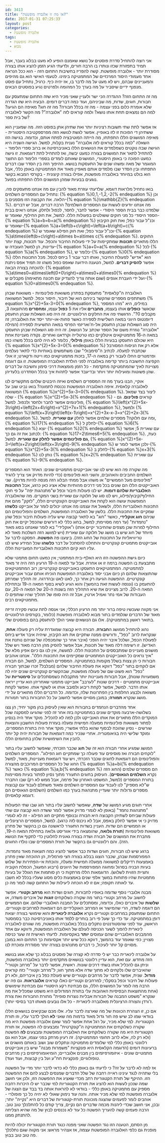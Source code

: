 ```yaml
---
id: 3413
title: "אז מה זו אלגברה מופשטת?"
date: 2017-01-31 07:25:33
layout: post
categories: 
  - אלגברה מופשטת
tags: 
  - אלגברה מופשטת
  - מבוא
---
```

אני רוצה להתחיל סדרת פוסטים על נושא שאמנם הופיע לא מעט בבלוג בעבר, אבל תמיד בתפזורת שכזו ונותרו בו הרבה חורים, ולדעתי הגיע הזמן להציג אותו בצורה מסודרת יותר - אלגברה מופשטת. קשה להפריז בחשיבות התחום הזה - הוא ככל הנראה אחד מעמודי היסוד המרכזיים של המתמטיקה בימינו. לטעמי האישי הוא גם מהיפים והמעניינים שבהם, ויש לא מעט על מה לדבר בו, אז יהיה כיף. כרגיל, נתחיל עם פוסט מנפנף ידיים שיסביר על מה בערך כל המהומה ולפרטים נגיע בפוסטים הבאים.

מה זה התחום הזה? ההגדרה הכי ישר ולעניין שאני מכיר היא שזה התחום שמתעסק עם חבורות, חוגים, שדות, מה שביניהם, ועוד כמה דברים דומים. הבעיה היא שזו הגדרה שלא אומרת כלום בפני עצמה - מה זה בכלל חבורה? מה זה חוג? מאיפה הם הגיעו? למה הם נמצאים תחת אותו נושא? ולמה קוראים לזה "אלגברה"? מה הקשר לאלגברה של בית ספר?

אז אפשר לתת שתי תשובות רציניות יותר ואת שתיהן אתן בפוסט הזה. מה שמעניין הוא ששתיהן די הפוכות זו לזו באופיין. אפשר לגשת לנושא הזה מפרספקטיבה היסטורית - מאיפה המושגים הללו התפתחו, מה הייתה המוטיבציה לפתח אותם, וכדומה. בגישה הזו השאלה "למה בכלל קוראים לזה אלגברה" נענית בקלות, למשל. הגישה השניה היא הגישה שבה נוקטים כשמלמדים את הנושאים הללו באוניברסיטה או ברוב ספרי הלימוד - להתחיל לתאר את המושגים בצורה כמעט יבשה, ואז להתחיל לתת דוגמאות. זו גישה כמעט הפוכה כי באופן היסטורי, המושגים שאותם לומדים בספרי הלימוד הם התוצר המוגמר של מאה ומשהו שנים של התעסקות בנושא. ההיפוך הזה בין הסדר שבו דברים התפתחו ובין הסדר שבו מלמדים אותם מאפיין מאוד את המתמטיקה באופן כללי, אבל הוא בולט במיוחד באלגברה מופשטת, אפילו בצורה קיצונית - בקורסי המבוא בקושי נוגעים בבעיות שמהן המושגים הללו התפתחו בפועל.

בואו נתחיל מלראות דוגמא, שלדעתי עוזרת מאוד להבין עם מה אנחנו מתעסקים פה. נתחיל עם המספרים השלמים: {% equation %}0,1,-1,2,-2{% endequation %} וכן הלאה. את הקבוצה הזו מסמנים ב-{% equation %}\mathbb{Z}{% endequation %}. מה אנחנו יודעים לעשות עם המספרים השלמים? הרבה דברים, אבל יש דברים שלמדנו כבר בבית הספר היסודי - אפשר לחבר, לחסר, לכפול ולחלק. אנחנו רואים בבית הספר היסודי כל מני חוקים ששולטים בפעולות הללו. למשל, את חוק החילוף, שאומר ש-{% equation %}a+b=b+a{% endequation %} וכנ"ל עבור כפל; ואת חוק הקיבוץ שאומר ש-{% equation %}a+\left(b+c\right)=\left(a+b\right)+c{% endequation %} וכנ"ל עבור כפל; ואת חוק הפילוג שאומר ש-{% equation %}a\times\left(b+c\right)=a\times b+a\times c{% endequation %}. החוקים הללו מתארים <strong>תכונות</strong> שמתקיימות על ידי פעולות החיבור והכפל. עוד תכונות, קצת יותר עדינות, הן למשל העובדה ש-{% equation %}a+0=a{% endequation %} לכל {% equation %}a{% endequation %}, כלומר ש-{% equation %}0{% endequation %} הוא "אדיש" לפעולת החיבור, ואותו דבר עבור 1 ביחס לכפל. מכל התכונות הללו אפשר <strong>להסיק דברים</strong>. למשל, הטענה הידועה שאפס כפול משהו זה תמיד אפס ניתנת להוכחה בצורה הבאה: {% equation %}a\times0=a\times\left(0+0\right)=a\times0+a\times0{% endequation %} ועל ידי העברת אגפים (שגם אותה צריך להצדיק עם תכונה מתאימה) מקבלים ש-{% equation %}0=a\times0{% endequation %}.

האלגברה ה"קלאסית" מתעסקת בפתרון משוואות פולינומיות - משוואות שבהן משתתפים מספרים שהקשר ביניהם הוא של חיבור, חיסור וכפל. למשל המשוואה {% equation %}x^{2}+5x-3=0{% endequation %}, במילים, היא "מהו המספר שכאשר <strong>כופלים </strong>אותו בעצמו, <strong>מחברים </strong>אליו את 5 <strong>כפול</strong> עצמו, <strong>ומחסרים </strong>מהתוצאה 3, מקבלים 0?". הדגשתי פה את החלקים הרלוונטיים. זה היה סוג השאלות שבהן התעסק דיופנטוס היווני במאה השלישית לספירה כאשר פחות-או-יותר ייסד את האלגברה; זה היה סוג השאלות שבהן התעסק אל-ח'ואריזמי הפרסי במאה התשיעית לספירה (המילה "אלגברה" נגזרת משם של הספר שכתב על הנושא). זה היה סוג השאלות שבהן התעסקו במאה ה-16 מתמטיקאים איטלקיים כמו טרטלייה וקרדאנו ואחרים. נקודה מעניינת אחת היא שכולם התעסקו בבעיות הללו באופן <strong>מילולי</strong>, כלומר לא היה להם בכלל משהו כמו {% equation %}x^{2}+5x-3=0{% endequation %} אלא רק את הניסוח המסורבל שכתבתי למעלה. לכתיב ה"סימבולי" שבו משתמשים באותיות כדי לתאר נעלמים ופרמטרים החלו לעבור רק במאה ה-17, בזכות מתמטיקאים כמו וייטה ודקארט; זו אולי הקפיצה החשובה ביותר קדימה באלגברה לפני הולדת האלגברה המופשטת. זו גם דוגמה מצויינת לאיך שהמתמטיקה מתקדמת - כל הזמן מומצאות דרכי סימון וחשיבה על דברים שהן פשוטות ומועילות יותר ויותר ובדיעבד אפשר לתהות איך בכלל הסתדרנו בלעדיהן.

אוקיי, הבנו בערך מה זה המספרים השלמים ואיזה היבטים שלהם מתקשרים לנו לאלגברה קלאסית. איפה האלגברה המופשטת נכנסת לתמונה? בואו נביט שוב על המשוואה {% equation %}x^{2}+5x-3=0{% endequation %}. ליצור בצד שמאל שלה - {% equation %}x^{2}+5x-3{% endequation %} - קוראים <strong>פולינום</strong>. גם פולינומים אפשר לחבר ולחסר ולכפול. למשל, {% equation %}\left(x^{2}+5x-3\right)+\left(2x+4\right)=x^{2}+7x+1{% endequation %}, ולמשל {% equation %}\left(x+3\right)\left(x-1\right)=x^{2}+3x-x-3=x^{2}+2x-3{% endequation %}. ומה עם חלוקה? מספרים שלמים אפשר לחלק <strong>עם שארית</strong>. למשל, {% equation %}17{% endequation %} לחלק ל-{% equation %}6{% endequation %} יוצא {% equation %}2{% endequation %} עם שארית 5; אפשר לכתוב את זה גם כך: {% equation %}17=2\times6+5{% endequation %}. כעת, <strong>גם פולינומים אפשר לחלק עם שארית</strong>. למשל, {% equation %}x^{2}+5x-3=\left(x+2\right)\left(x+3\right)-9{% endequation %} ולכן אפשר לומר ש-{% equation %}x^{2}+5x-3{% endequation %} לחלק ב-{% equation %}x+3{% endequation %} נותן לנו {% equation %}x+2{% endequation %} עם שארית {% equation %}-9{% endequation %}.

מה שקורה פה הוא שיש לנו שני אובייקטים מתמטיים שונים: האחד הוא המספרים השלמים החביבים והאהובים, והשני הוא פולינומים (כדי להיות מדויק אני צריך להגיד "פולינומים מעל הממשיים" או משהו אבל ממתי הבלוג הזה מנסה להיות מדויק). שני האובייקטים הללו הם שונים בכל מני דרכים מהותיות שלא אציג כאן כרגע, אבל <strong>התכונות האלגבריות שלהם דומות</strong>. יש לנו פעולות חיבור וכפל ש"מתנהגות יפה" על פי חוקי החילוף/קיבוץ/פילוג, ויש לנו סוג של חלוקה עם שארית בשני המקרים. מה שהאלגברה המופשטת עושה הוא לקחת את האובייקטים הקונקרטיים הללו, "לזקק" מהם את התכונות האלגבריות הללו, ולשאול את עצמנו מה אנחנו יכולים לומר על אובייקט <strong>כלשהו</strong> שמקיים את התכונות הללו. בלשון של האלגברה המופשטת, השלמים והפולינומים הם שניהם <strong>חוג אוקלידי</strong>, כאשר "חוג" בא לתאר קבוצה שיש עליה פעולות חיבור וכפל שהן "נחמדות" (עד רמה מסויימת; למשל, בחוג כללי לא דורשים שהכפל יקיים את חוק החילוף למרות שכן מצפים שהחיבור יקיים אותו) ו"אוקלידי" בא לומר שאנחנו בסוג מאוד מיוחד של חוג שיש בו מושג של חלוקה עם שארית (ויש למושג הזה השלכות מאוד לא טריוויאליות על התכונות של החוג הזה). ביצענו פה <strong>הפשטה</strong>. הפסקנו לדבר על אובייקטים מתמטיים קונקרטיים והתחלנו להסתכל על דבר <strong>כלשהו</strong> שכל המידע שיש לנו עליו הוא קיום התכונות האלגבריות המעניינות הללו.

כיום גישת ההפשטה הזו היא האלף-בית המתמטי; אין כמעט תחום מתמטי שלא מתבצעת בו הפשטה ברמה זו או אחרת. אבל עד למאה ה-19 הרעיון הזה היה זר מאוד למתמטיקה. המתמטיקאים התעסקו באובייקטים קונקרטיים; רוב המתמטיקאים שהתוצאות שלהם הן כיום אבני יסוד באלגברה המופשטת הוכיחו אותם עבור אובייקטים קונקרטיים. ההפשטה הגיעה רק אחר כך, לאט לאט ובהדרגה. זה תהליך שמרתק להתעמק בו (וננסה לעשות זאת בהמשך) והוא הגיע לשיא בסוף המאה ה-19 ובתחילת המאה ה-20. לרוב מציינים את שיא התהליך הזה בשנות ה-20 של המאה ה-20, עם העבודות של אמי נתר ואמיל ארטין, אבל זה היה סופו של תהליך שהיו שותפים לו מתמטיקאים רבים.

אני מקווה שעכשיו טיפה ברור יותר מה הרעיון הכללי; אני אנסה לתת עכשיו סקירה זריזה מאוד של הדברים שנלמדים בתור מבוא לאלגברה מופשטת (כלומר, בקורסים הרלוונטיים בתואר ראשון במתמטיקה). אלו גם הנושאים שאני הולך להתעסק בהם בפוסטים שלי.

נהוג להתחיל ממושג ה<strong>חבורה</strong>. חבורה היא קבוצה שמוגדרת עליה רק פעולה <strong>אחת</strong>, שנקראת לרוב "כפל", ודורשים ממנה שתקיים את חוג הקיבוץ, שיהיה איבר אדיש ביחס לפעולת הכפל, ושלכל איבר יהיה הופכי (איבר אחר כך שהמכפלה של שניהם נותנת את האדיש). זו רשימה דלה מאוד של תכונות, אבל אפשר להסיק מהן הרבה מאוד ויש שלל מושגים מעניינים שמתבססים על התכונות הללו. למעשה, אין לנו גם כיום אפיון מלא של "איך נראים כל האובייקטים המתמטיים שמקיימים את התכונות הללו". אנחנו אוהבים חבורות כי הן צצות בשלל מקומות במתמטיקה. המספרים השלמים, למשל, הם חבורה אם לוקחים בתור "כפל" דווקא את פעולת החיבור שלהם (מבלבל? זכרו שבתוך חבורה "כפל" הוא פשוט שם של פעולה מופשטת, שבהקשרים קונקרטיים שונים יהיו לה משמעויות שונות), אבל חבורות מעניינות יותר מתקבלות כשמסתכלים על <strong>סימטריות</strong> של אובייקטים מתמטיים - דרכים שונות "לערבב" אובייקט מתמטי שאחריהן הוא עדיין ייראה אותו הדבר. למשל, אפשר לקחת ריבוע ולסובב אותו או לשקף אותו. ואפשר לקחת משוואה ולבצע החלפות בין הפתרונות שלה, וכדומה. כל הדברים הללו מתוארים על ידי מושג שנקרא <strong>תמורה</strong>; במובן מסויים אפשר לחשוב על כל החבורות בתור תמורות.

אחד מהדברים הנחמדים בחבורות הוא שאין לעיסוק בהן מקור יחיד; הן צצו בשלושה-ארבעה מוקדים שונים במתמטיקה בזה אחר זה לפני שהגיעו למסקנה שכל המוקדים הללו מתארים את אותו האובייקט ולכן למה לא להכליל. מוקד אחד היה בנסיון לפתור משוואות פולינומיות ממעלה חמישית ומעלה בעזרת פעולות החשבון והוצאות שורשים - נסיון שהוכח לבסוף שהוא בלתי אפשרי; מוקד אחר היה בתורת המספרים, ומוקד שלישי היה בגיאומטריה. אחרי שנכיר כמה דוגמאות של חבורות יהיה קל יותר להבין את השימושיות שלהן בתחומים הללו.

המושג שמגיע אחרי חבורה הוא זה של <strong>חוג</strong> שכבר הזכרתי, שאפשר לחשוב עליו בתור "לוקחים חבורה ואז מוסיפים עוד פעולה כך שמתקיים חוג הפילוג". המספרים השלמים והפולינומים הם דוגמאות לחוגים שכבר הזכרתי, ויש עוד דוגמאות מעניינות, מאוד, למשל החוג של כל המספרים המרוכבים מהצורה {% equation %}a+bi{% endequation %} כאשר {% equation %}a,b{% endequation %} הם מספרים שלמים (החוג הזה נקרא <strong>השלמים הגאוסיים</strong>). העיסוק בחוגים התעורר מתוך נסיון לפתור בעיות מסויימות בתורת המספרים (למשל, המשפט האחרון של פרמה, אבל ממש לא רק) שבו התברר ש"לא מספיק" לנו לעבוד עם המספרים השלמים ומאוד משתלם לעבוד עם קבוצות מספרים גדולות יותר שעדיין מתנהגות בערך כמו השלמים (השלמים הגאוסיים הם דוגמא קלאסית).

אחרי חוגים מגיע המושג של <strong>שדה</strong>, שאפשר לחשוב עליו בתור חוג שבו שתי הפעולות "מתנהגות נחמד" (באופן לא לגמרי מדויק אפשר לומר ששדה הוא קבוצה עם שתי פעולות שביחס לשתיהן הקבוצה היא חבורה ובנוסף מתקיים חוג הפילוג - זה לא לגמרי מדויק כי אי אפשר לחלק באפס, אבל לא ניכנס לזה כרגע). למשל, המספרים הרציונליים או הממשיים הם שדות. העניין בשדות התעורר לראשונה גם כן בהקשר של פתרון משוואות פולינומיות (<strong>תורת גלואה</strong>, שהומצאה בידי אווריסט גלואה בתחילת המאה ה-19, מחברת את המושגים של חבורה ושדה בצורה גאונית לחלוטין כדי לתקוף את הנושא הזה). והם רלוונטיים גם בהקשר של תורת המספרים שבו נולדו החוגים.

ברגע שיש לנו חבורות, חוגים ושדות כבר אפשר להציג כמה תוצאות מאוד נחמדות. המפורסמות שבהן, שכבר הוצגו בבלוג בצורה חצי פורמלית, הן ההוכחה שאין פתרון באמצעות רדיקלים למשוואה ממעלה חמישית ומעלה, והוכחת אי-הפתירות של שלוש בעיות הבניה בסרגל ומחוגה המפורסמות של היוונים (ריבוע המעגל, הכפלת הקוביה וחציית הזווית לשלוש). הדוגמאות הללו מרתקות כי הן סותמות את הגולל על בעיות מתמטיות שהיו פתוחות במשך אלפי שנים באמצעות כלים מסוג שעליו בכלל לא חשבו עד לאותה תקופה; אם זו לא הוכחה ליעילות של התחום קשה לומר מה כן.

מבנה אלגברי נוסף שדומה באופיו לחבורות, חוגים ושדות הוא <strong>מרחב וקטורי</strong>. אפשר לחשוב על מרחב וקטורי בתור מה שקורה כשלוקחים <strong>זוגות</strong> של איברים משדה, או <strong>שלשות</strong> של איברים כאלו, וכדומה, ומסתכלים על המבנה האלגברי שלהם. אם הממשיים הם דוגמה לשדה, הרי שהמישור או המרחב האוקלידיים הם דוגמאות למרחבים וקטוריים. התחום שמתעסק במרחבים וקטוריים נקרא <strong>אלגברה לינארית</strong> והוא שימושי בצורה יוצאת דופן במתמטיקה. עד כדי כך שעל פי רוב בוחרים ללמד אותו באוניברסיטה כבר בסמסטר הראשון, עוד לפני שהסטודנטים נתקלים בכלל באלגברה מופשטת, מה שגורם לאלגברה לינארית להפוך לשער הכניסה לעולם של האלגברה המופשטת, ודווקא עם אחד מהמבנים האלגבריים שהם עמוסים <strong>יותר</strong> באקסיומות. לדעתי האישית זה שער כניסה מצויין; כפי שאומר עוד בהמשך, דווקא ככל שיש יותר אקסיומות כך התחום הוא במובן מסויים קל יותר לעיכול, כי דברים מתנהגים בצורה יותר מסודרת ומוכרת לנו.

על אלגברה לינארית כבר יש לי סדרה לא קצרה של פוסטים בבלוג כך שלא אגע בנושא הזה מחדש. עם זאת, הוא עדיין רלוונטי בנושאים מתקדמים יותר באלגברה מופשטת, וניתן גם להכליל אותו בשתי דרכים שונות. ראשית, אפשר לדבר על "מרחב וקטורי" שהאיברים שלו נלקחים לא מתוך שדה אלא מתוך חוג; ל"מרחב וקטורי" כזה קוראים <strong>מודול</strong>. שנית, אפשר לדבר על מרחבים וקטוריים שיש פעולת כפל בין איבריהם, ולא רק פעולות של חיבור וכפל בסקלר; למרחבים וקטוריים כאלו קוראים <strong>אלגבראות</strong>. גם פה יש הרבה מה לומר על המושגים הללו, גם מבחינת רקע היסטורי וגם מבחינת שימושים (אחת מהתוצאות הבסיסיות האהובות עלי בתורת המודולים היא משפט שמכליל את מה שנקרא "משפט המבנה של חבורות אבליות נוצרות סופית" מתורת החבורות ואת צורת ז'ורדן והצורה הרציונלית מאלגברה לינארית - כל אלו נובעים מאותו דבר בסיסי יותר).

אם כן, זו הצהרת הכוונות של מה שארצה לדבר עליו. אלו מכם שבקיאים בנושאים הללו בוודאי שמו לב שיש פה חור גדול מאוד בדמות מה שאני <strong>לא </strong>הולך לדבר עליו, וזו תורת הקטגוריות. למי שלא מכיר, על רגל אחת אפשר לומר שאם אלגברה מופשטת היא מה שקורה כשלוקחים את המתמטיקה ה"קונקרטית" ומבצעים לה הפשטה, אז תורת הקטגוריות היא מה שקורה כשלוקחים את האלגברה המופשטת ומבצעים <strong>לה</strong> הפשטה (ולא רק לה, אלא לרוב תחומי המתמטיקה). זה רעיון מרתק בפני עצמו, אבל הוא גם רלוונטי באופן כללי למי שלומדים מתמטיקה ונתקלים שוב ושוב באותם מושגים או ברעיונות דומים (הדוגמה הקלאסית היא פונקציות "משמרות מבנה" שיש בין אובייקטים מתמטיים שונים - איזומורפיזמים בין מבנים אלגבריים; הומיאומורפיזמים בין מרחבים טופולוגיים; פונקציות חח"ע ועל בין קבוצות, ועוד ועוד).

אז למה לא לדבר על זה? כי לדעתי גם באופן כללי לא כדאי לדבר יותר מדי על הפשטה בלי שתהיה לנגד עינינו ראייה רחבה של שלל הדברים שמנסים לבצע להם את ההפשטה הזו. ההיקף של תורת הקטגוריות רחב מכדי שאציג את ההפשטה הזו, ולכן אני חושב שמה שנכון לעשות הוא להציג את תורת הקטגוריות למי שכבר יש לו היכרות רחבה מספיק עם מתמטיקה באופן כללי - בוודאי לא להראות אותה בד בבד עם הצגה של אלגברה מופשטת למי שלא מכיר אותה. והנה עוד נימוק שאולי לא יהיה כל כך פופולרי - אוהבים לומר לפעמים שהצגה מוכוונת תורת-קטגוריות של דברים היא "נקייה" יותר; ובכן, אני חושב שכדי ליהנות מכמה שדברים הם נקיים, צריך קודם כל להתלכלך טוב טוב. הרבה פעמים קשה להעריך הפשטה כל עוד לא נכנסים לבוץ של מה שהיא הצליחה להתנתק ממנו.

מן הסתם, הטענה הזו נגד הפשטה שאני מפנה כנגד תורת הקטגוריות יכולה להיות מופנית גם כלפי האלגברה המופשטת עצמה, אז אצהיר מראש: אני מקווה שגם נתלכלך פה טוב טוב בבוץ.
